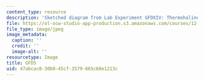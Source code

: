 ```yaml
---
content_type: resource
description: 'Sketched diagram from Lab Experiment GFDXIV: Thermohaline circulation.'
file: https://ol-ocw-studio-app-production.s3.amazonaws.com/courses/12-003-atmosphere-ocean-and-climate-dynamics-fall-2008/47abcac030b045cf3579665c68e1213c_GFD5.jpg
file_type: image/jpeg
image_metadata:
  caption: ''
  credit: ''
  image-alt: ''
resourcetype: Image
title: GFD5
uid: 47abcac0-30b0-45cf-3579-665c68e1213c
---
```

